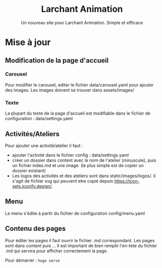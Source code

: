 <p align="center" style="padding-top:20px">
 <h1 align="center">Larchant Animation</h1>
 <p align="center">Un nouveau site pour Larchant Animation. Simple et efficace</p>
</p>
 
# Mise à jour
## Modification de la page d'accueil

### Carousel 
Pour modifier le carousel, editer le fichier data/carousel.yaml pour ajouter des images.
Les images doivent se trouver dans assets/images/

### Texte
La plupart du texte de la page d'accueil est modifiable dans le fichier de configuration : data/settings.yaml

## Activités/Ateliers 
Pour ajouter une activité/atelier il faut :
- ajouter l'activité dans le fichier config : data/settings.yaml
- créer un dossier dans content avec le nom de l'atelier (minuscule), puis un fichier index.md et une image. (le plus simple est de copier un dossier existant)
- Les logos des activités et des ateliers sont dans static/images/logos/. Il s'agit de fichier svg qui peuvent etre copié depuis https://icon-sets.iconify.design/.

## Menu
Le menu s'édite à partir du fichier de configuration config/menu.yaml

## Contenu des pages
Pour éditer les pages il faut ouvrir le fichier .md correspondant.
Les pages sont dans content puis ...
Il est important de bien remplir l'en-tete du fichier .md qui servira pour afficher correctement la page.

Pour démarrer :
``` hugo serve ```